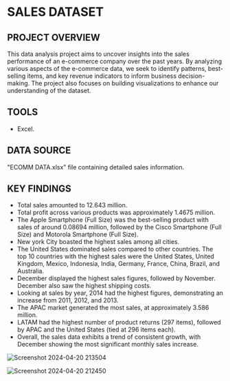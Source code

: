 # SALES DATASET

## PROJECT OVERVIEW

This data analysis project aims to uncover insights into the sales performance of an e-commerce company over the past years. By analyzing various aspects of the e-commerce data, we seek to identify patterns, best-selling items, and key revenue indicators to inform business decision-making. The project also focuses on building visualizations to enhance our understanding of the dataset.

## TOOLS

- Excel.

## DATA SOURCE

"ECOMM DATA.xlsx" file containing detailed sales information.

## KEY FINDINGS
- Total sales amounted to 12.643 million.
- Total profit across various products was approximately 1.4675 million.
- The Apple Smartphone (Full Size) was the best-selling product with sales of around 0.08694 million, followed by the Cisco Smartphone (Full Size) and Motorola Smartphone (Full Size).
- New york City boasted the highest sales among all cities.
- The United States dominated sales compared to other countries. The top 10 countries with the highest sales were the United States, United Kingdom, Mexico, Indonesia, India, Germany, France, China, Brazil, and Australia.
- December displayed the highest sales figures, followed by November. December also saw the highest shipping costs.
- Looking at sales by year, 2014 had the highest figures, demonstrating an increase from 2011, 2012, and 2013.
- The APAC market generated the most sales, at approximately 3.586 million.
- LATAM had the highest number of product returns (297 items), followed by APAC and the United States (tied at 296 items each).
- Overall, the sales data exhibits a trend of consistent growth, with December showing the most significant monthly sales increase.

![Screenshot 2024-04-20 213504](https://github.com/gopikagopuzz/AFAME-TECHNOLOGIES/assets/167605193/363dc1ab-6a7b-41e0-8d30-e2cb1fc56837)


![Screenshot 2024-04-20 212450](https://github.com/gopikagopuzz/AFAME-TECHNOLOGIES/assets/167605193/e1b065dd-ee98-4f76-b43f-58f9ed4ed9e0)
